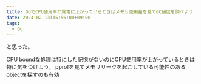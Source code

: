 ```yaml
---
title: GoでCPU使用率が異常に上がっているときはメモリ使用量を見てGC頻度を調べよう
date: 2024-02-13T15:56:00+09:00
tags:
  - Go
---
```


と思った。

CPU boundな処理は特にした記憶がないのにCPU使用率が上がっているときは特に気をつけよう。
pprofを見てメモリリークを起こしている可能性のあるobjectを探すのも有効
